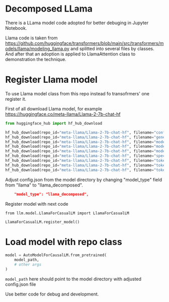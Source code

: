 # Decomposed LLama

There is a LLama model code adopted for better debuging in Jupyter Notebook.

Llama code is taken from https://github.com/huggingface/transformers/blob/main/src/transformers/models/llama/modeling_llama.py and splitted into several files by classes. And after that an adoption is applied to LlamaAttention class to demonstration the technique.

# Register Llama model

To use Llama model class from this repo instead fo transofrmers' one register it.

First of all download Llama model, for example https://huggingface.co/meta-llama/Llama-2-7b-chat-hf

```python
from huggingface_hub import hf_hub_download

hf_hub_download(repo_id="meta-llama/Llama-2-7b-chat-hf", filename="config.json", local_dir="./", local_dir_use_symlinks=False)
hf_hub_download(repo_id="meta-llama/Llama-2-7b-chat-hf", filename="generation_config.json", local_dir="./", local_dir_use_symlinks=False)
hf_hub_download(repo_id="meta-llama/Llama-2-7b-chat-hf", filename="model-00001-of-00002.safetensors", local_dir="./", local_dir_use_symlinks=False)
hf_hub_download(repo_id="meta-llama/Llama-2-7b-chat-hf", filename="model-00002-of-00002.safetensors", local_dir="./", local_dir_use_symlinks=False)
hf_hub_download(repo_id="meta-llama/Llama-2-7b-chat-hf", filename="model.safetensors.index.json", local_dir="./", local_dir_use_symlinks=False)
hf_hub_download(repo_id="meta-llama/Llama-2-7b-chat-hf", filename="special_tokens_map.json", local_dir="./", local_dir_use_symlinks=False)
hf_hub_download(repo_id="meta-llama/Llama-2-7b-chat-hf", filename="tokenizer.json", local_dir="./", local_dir_use_symlinks=False)
hf_hub_download(repo_id="meta-llama/Llama-2-7b-chat-hf", filename="tokenizer.model", local_dir="./", local_dir_use_symlinks=False)
hf_hub_download(repo_id="meta-llama/Llama-2-7b-chat-hf", filename="tokenizer_config.json", local_dir="./", local_dir_use_symlinks=False)
```

Adjust config.json from the model directory by changing "model_type" field from "llama" to "llama_decomposed".
```json
    "model_type": "llama_decomposed",
```

Register model with next code
```
from llm.model.LlamaForCasualLM import LlamaForCasualLM

LlamaForCasualLM.register_model()
```

# Load model with repo class

```python
model = AutoModelForCausalLM.from_pretrained(
    model_path,
    # other args
)
```

`model_path` here should point to the model directory with adjusted config.json file

Use better code for debug and development.